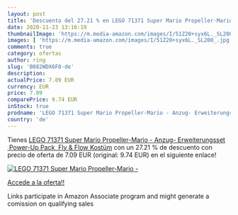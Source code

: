 ```yaml
---
layout: post
title: 'Descuento del 27.21 % en LEGO 71371 Super Mario Propeller-Mario -'
date: 2020-11-23 13:16:19
thumbnailImage: 'https://m.media-amazon.com/images/I/51Z20+syx6L._SL200_.jpg'
images: [ 'https://m.media-amazon.com/images/I/51Z20+syx6L._SL200_.jpg' ]
comments: true
category: ofertas
author: ring
slug: 'B082WDX6F8-de'
description:
actualPrice: 7.09 EUR
currency: EUR
price: 7.09
comparePrice: 9.74 EUR
inStock: true
prodname: 'LEGO 71371 Super Mario Propeller-Mario - Anzug- Erweiterungsset  Power-Up Pack  Fly & Flow Kostüm'
country: 'de'
---
```


Tienes [LEGO 71371 Super Mario Propeller-Mario - Anzug- Erweiterungsset  Power-Up Pack  Fly & Flow Kostüm](https://www.amazon.de/dp/B082WDX6F8/?tag=tolees0ca-21) con un 27.21 % de descuento con precio de oferta de 7.09 EUR (original: 9.74 EUR) en el siguiente enlace!

[![LEGO 71371 Super Mario Propeller-Mario -](https://m.media-amazon.com/images/I/51Z20+syx6L._SL200_.jpg)](https://www.amazon.de/dp/B082WDX6F8/?tag=tolees0ca-21)

[Accede a la oferta!!](https://www.amazon.de/dp/B082WDX6F8/?tag=tolees0ca-21)

Links participate in Amazon Associate program and might generate a comission on qualifying sales


